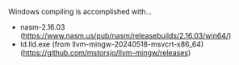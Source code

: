 Windows compiling is accomplished with...
- nasm-2.16.03 (https://www.nasm.us/pub/nasm/releasebuilds/2.16.03/win64/)
- ld.lld.exe (from llvm-mingw-20240518-msvcrt-x86_64) (https://github.com/mstorsjo/llvm-mingw/releases)